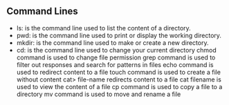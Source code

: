 ## Command Lines

* ls: is the command line used to list the content of a directory.
* pwd: is the command line used to print or display the working directory.
* mkdir: is the command line used to make or create a new directory.
* cd: is the command line used to change your current directory
chmod command is used to change file permission
grep command is used to filter out responses and search for patterns in files
echo command is used to redirect content to a file
touch command is used to create a file without content
cat> file-name redirects content to a file
cat filename is used to view the content of a file
cp command is used to copy a file to a directory
mv command is used to move and rename a file
